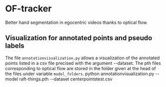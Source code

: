 # OF-tracker
Better hand segmentation in egocentric videos thanks to optical flow. 

## Visualization for annotated points and pseudo labels 
The file `annotationvisualization.py` allows a visualization of the annotated points listed in a csv file precised with the argument --dataset. The pth files corresponding to optical flow are stored in the folder given at the head of the files under variable `model_folders`. 
        python annotationvisualization.py --model raft-things.pth --dataset centerpointstest.csv 